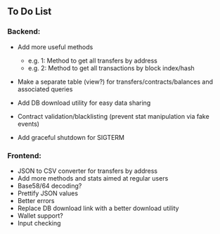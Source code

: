 ## To Do List

### Backend:

* Add more useful methods
	- e.g. 1: Method to get all transfers by address
	- e.g. 2: Method to get all transactions by block index/hash

* Make a separate table (view?) for transfers/contracts/balances and associated queries
* Add DB download utility for easy data sharing
* Contract validation/blacklisting (prevent stat manipulation via fake events)
* Add graceful shutdown for SIGTERM

### Frontend:

* JSON to CSV converter for transfers by address
* Add more methods and stats aimed at regular users
* Base58/64 decoding?
* Prettify JSON values
* Better errors
* Replace DB download link with a better download utility
* Wallet support?
* Input checking
